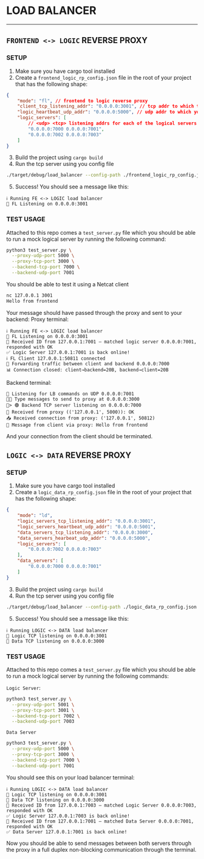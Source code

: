 # LOAD BALANCER

---

## `FRONTEND <-> LOGIC` REVERSE PROXY

### SETUP

1. Make sure you have cargo tool installed
2. Create a `frontend_logic_rp_config.json` file in the root of your project that has the following shape:

```json
{
    "mode": "fl", // frontend to logic reverse proxy
    "client_tcp_listening_addr": "0.0.0.0:3001", // tcp addr to which the frontend can connect to
    "logic_heartbeat_udp_addr": "0.0.0.0:5000", // udp addr to which your logic server will be sending status updates
    "logic_servers": [
        // <udp> <tcp> listening addrs for each of the logical servers
        "0.0.0.0:7000 0.0.0.0:7001",
        "0.0.0.0:7002 0.0.0.0:7003"
    ]
}
```

3. Build the project using `cargo build`
4. Run the tcp server using you config file

```bash
./target/debug/load_balancer --config-path ./frontend_logic_rp_config.json
```

5. Success! You should see a message like this:

```
ℹ️ Running FE <-> LOGIC load balancer
🔌 FL Listening on 0.0.0.0:3001
```

### TEST USAGE

Attached to this repo comes a `test_server.py` file which you should be able to run a mock logical server by running the following command:

```bash
python3 test_server.py \
  --proxy-udp-port 5000 \
  --proxy-tcp-port 3000 \
  --backend-tcp-port 7000 \
  --backend-udp-port 7001
```

You should be able to test it using a Netcat client

```bash
nc 127.0.0.1 3001
Hello from frontend
```

Your message should have passed through the proxy and sent to your backend:
Proxy terminal:

```
ℹ️ Running FE <-> LOGIC load balancer
🔌 FL Listening on 0.0.0.0:3001
🫡 Received ID from 127.0.0.1:7001 — matched logic server 0.0.0.0:7001, responded with OK
✅ Logic Server 127.0.0.1:7001 is back online!
ℹ️ FL Client 127.0.0.1:50811 connected
🔁 Forwarding traffic between client and backend 0.0.0.0:7000
📊 Connection closed: client→backend=20B, backend→client=20B
```

Backend terminal:

```
📡 Listening for LB commands on UDP 0.0.0.0:7001
🧑‍💻 Type messages to send to proxy at 0.0.0.0:3000
📝> 🟢 Backend TCP server listening on 0.0.0.0:7000
📨 Received from proxy (('127.0.0.1', 5000)): OK
📥 Received connection from proxy: ('127.0.0.1', 50812)
💬 Message from client via proxy: Hello from frontend
```

And your connection from the client should be terminated.

## `LOGIC <-> DATA` REVERSE PROXY

### SETUP

1. Make sure you have cargo tool installed
2. Create a `logic_data_rp_config.json` file in the root of your project that has the following shape:

```json
{
    "mode": "ld",
    "logic_servers_tcp_listening_addr": "0.0.0.0:3001",
    "logic_servers_heartbeat_udp_addr": "0.0.0.0:5001",
    "data_servers_tcp_listening_addr": "0.0.0.0:3000",
    "data_servers_hearbeat_udp_addr": "0.0.0.0:5000",
    "logic_servers": [
        "0.0.0.0:7002 0.0.0.0:7003"
    ],
    "data_servers": [
        "0.0.0.0:7000 0.0.0.0:7001"
    ]
}
```

3. Build the project using `cargo build`
4. Run the tcp server using you config file

```bash
./target/debug/load_balancer --config-path ./logic_data_rp_config.json
```

5. Success! You should see a message like this:

```
ℹ️ Running LOGIC <-> DATA load balancer
🔌 Logic TCP listening on 0.0.0.0:3001
🔌 Data TCP listening on 0.0.0.0:3000
```

### TEST USAGE

Attached to this repo comes a `test_server.py` file which you should be able to run a mock logical server by running the following commands:

`Logic Server`:

```bash
python3 test_server.py \
  --proxy-udp-port 5001 \
  --proxy-tcp-port 3001 \
  --backend-tcp-port 7002 \
  --backend-udp-port 7003
```

`Data Server`

```bash
python3 test_server.py \
  --proxy-udp-port 5000 \
  --proxy-tcp-port 3000 \
  --backend-tcp-port 7000 \
  --backend-udp-port 7001
```

You should see this on your load balancer terminal:

```
ℹ️ Running LOGIC <-> DATA load balancer
🔌 Logic TCP listening on 0.0.0.0:3001
🔌 Data TCP listening on 0.0.0.0:3000
🫡 Received ID from 127.0.0.1:7003 — matched Logic Server 0.0.0.0:7003, responded with OK
✅ Logic Server 127.0.0.1:7003 is back online!
🫡 Received ID from 127.0.0.1:7001 — matched Data Server 0.0.0.0:7001, responded with OK
✅ Data Server 127.0.0.1:7001 is back online!
```

Now you should be able to send messages between both servers through the proxy in a full duplex non-blocking communication through the terminal.
